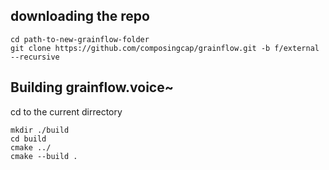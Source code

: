 ## downloading the repo
```
cd path-to-new-grainflow-folder
git clone https://github.com/composingcap/grainflow.git -b f/external --recursive
```
## Building grainflow.voice~
cd to the current dirrectory
```
mkdir ./build
cd build
cmake ../
cmake --build .
```
